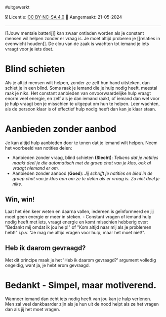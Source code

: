 #uitgewerkt  

🎖️ Licentie: [CC BY-NC-SA 4.0](https://creativecommons.org/licenses/by-nc-sa/4.0/)
📅 Aangemaakt: 21-05-2024

---
[[Jouw mentale batterij]] kan zwaar ontladen worden als je constant mensen wil helpen zonder er vraag is. Je moet altijd proberen je [[relaties in evenwicht houden]]. De clou van de zaak is wachten tot iemand je iets vraagt voor je iets doet. 

# Blind schieten
Als je altijd mensen wilt helpen, zonder ze zelf hun hand uitsteken, dan schiet je in een blind. Soms raak je iemand die je hulp nodig heeft, meestal raak je niks. Het constant aanbieden van onvoorwaardelijke hulp vraagt enorm veel energie, en zelf als je dan iemand raakt, of iemand dan wel voor je hulp vraagt ben je misschien te uitgeput om hun te helpen. Leer wachten, als de persoon klaar is of effectief hulp nodig heeft dan kan je klaar staan.

# Aanbieden zonder aanbod
Je kan altijd hulp aanbieden door te tonen dat je iemand wilt helpen. Neem het voorbeeld van notities delen: 

* Aanbieden zonder vraag, blind schieten **(Slecht)**: *Telkens dat je notities maakt deel je die automatisch met de groep chat van je klas, ook al vraagt niemand er om.*
* Aanbieden zonder aanbod (**Goed**): *Jij schrijft je notities en bied in de groep chat van je klas aan om ze te delen als er vraag is. Zo niet deel je niks.*

## Win, win!
Laat het één keer weten en daarna vallen, iedereen is geïnformeerd en jij moet geen energie er meer in steken. - Constant vragen of iemand hulp nodig heeft met iets, vraagt energie en komt misschien hebberig over: "Bedankt mij omdat ik jou help!" of "Kom altijd naar mij als je problemen hebt!" i.p.v. "Je mag me altijd vragen voor hulp, maar het moet niet!".

## Heb ik daarom gevraagd?
Met dit principe maak je het 'Heb ik daarom gevraagd?' argument volledig ongeldig, want ja, je hebt erom gevraagd.

# Bedankt - Simpel, maar motiverend.
Wanneer iemand dan écht iets nodig heeft van jou kan je hulp verlenen. Men zal veel dankbaarder zijn als je hun uit de nood helpt als ze het vragen dan als jij het moet vragen.






